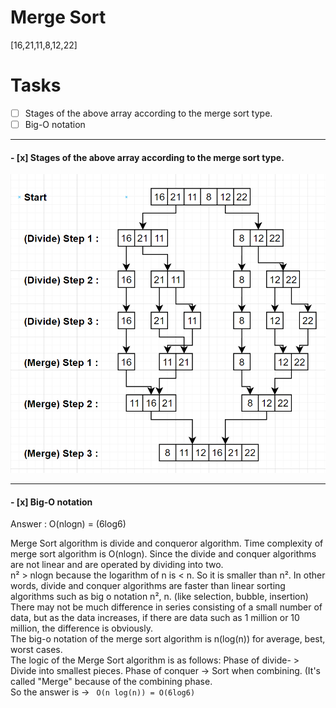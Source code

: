 # Merge Sort
[16,21,11,8,12,22]  
# Tasks
- [ ] Stages of the above array according to the merge sort type.
- [ ] Big-O notation
<hr>
<h4>
- [x] Stages of the above array according to the merge sort type.
</h4>
<img src="answer.jpg">
<hr>
<h4>
- [x] Big-O notation
</h4>      
Answer : O(nlogn) = (6log6) 
<br>

Merge Sort algorithm is divide and conqueror algorithm. Time complexity of merge sort algorithm is O(nlogn). Since the divide and conquer algorithms are not linear and are operated by dividing into two.
<br>
n² > nlogn because the logarithm of n is < n. So it is smaller than n². In other words, divide and conquer algorithms are faster than linear sorting algorithms such as big o notation n², n. (like selection, bubble, insertion) 
<br>
There may not be much difference in series consisting of a small number of data, but as the data increases, if there are data such as 1 million or 10 million, the difference is obviously.
<br>
The big-o notation of the merge sort algorithm is n(log(n)) for average, best, worst cases. 
<br>
The logic of the Merge Sort algorithm is as follows:
Phase of divide- > Divide into smallest pieces.
Phase of conquer  -> Sort when combining. (It's called "Merge" because of the combining phase.
<br>
So the answer is ->
` O(n log(n)) = O(6log6)`
